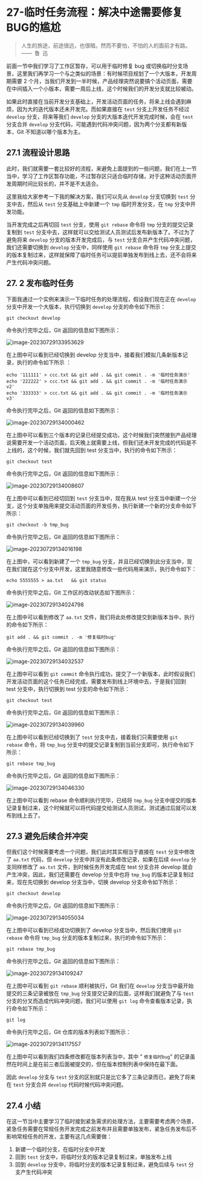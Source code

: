 # 27-临时任务流程：解决中途需要修复BUG的尴尬



> 人生的旅途，前途很远，也很暗。然而不要怕，不怕的人的面前才有路。—— 鲁 迅

前面一节中我们学习了工作区暂存，可以用于临时修复 bug 或切换临时分支场景，这里我们再学习一个与之类似的场景：有时候项目规划了一个大版本，开发周期需要 2 个月，当我们开发到一半时候，产品经理突然说要搞个活动页面，需要在中间插入一个小版本，需要一周后上线，这个时候我们的开发分支就比较被动。

如果此时直接在当前开发分支基础上，开发活动页面的任务，将来上线会遇到麻烦，因为大的迭代版本还未开发完。而如果直接在 `test` 分支上开发任务不经过 `develop` 分支，将来等我们 `develop` 分支的大版本迭代开发完成时候，会在 `test` 分支合并 `develop` 分支代码，可能遇到代码冲突问题，因为两个分支都有新版本，Git 不知道以哪个版本为主。

## 27.1 流程设计思路

此时，我们就需要一套比较好的流程，来避免上面提到的一些问题，我们在上一节当中，学习了工作区暂存功能，不过暂存区只适合临时存储，对于这种活动页面开发周期时间比较长的，并不是不太适合。

这里我给大家参考一下我的解决方案，我们可以先从 `develop` 分支切换到 `test` 分支中去，然后从 `test` 分支基础上中新建一个 `tmp` 临时开发分支，在 `tmp` 分支中开发功能。

当开发完成之后再切回 `test` 分支，使用 `git rebase` 命令将 `tmp` 分支的提交记录复制到 `test` 分支中去，这样就可以交给测试人员测试后发布新版本了。不过为了避免将来 `develop` 分支的版本开发完成后，与 `test` 分支合并产生代码冲突问题，我们还需要切换到 `develop` 分支中，同样使用 `git rebase` 命令将 `tmp` 分支上提交的版本复制过来，这样就保障了临时任务可以提前单独发布到线上去，还不会将来产生代码冲突问题。

## 27. 2 发布临时任务

下面我通过一个实例来演示一下临时任务的处理流程，假设我们现在正在 `develop` 分支中开发一个大版本，执行切换到 `develop` 分支的命令如下所示：

```
git checkout develop
```

命令执行完毕之后，Git 返回的信息如下图所示：

![image-20230729133953629](./assets/image-20230729133953629.png)

在上图中可以看到已经切换到 develop 分支当中，接着我们模拟几条新版本记录，执行的命令如下所示 ：

```
echo '111111' > ccc.txt && git add . && git commit . -m '临时任务演示'
echo '222222' > ccc.txt && git add . && git commit . -m '临时任务演示 v2'
echo '333333' > ccc.txt && git add . && git commit . -m '临时任务演示 v3'
```

命令执行完毕之后，Git 返回的信息如下图所示：

![image-20230729134000462](./assets/image-20230729134000462.png)

在上图中可以看到三个版本的记录已经提交成功，这个时候我们突然接到产品经理说需要开发一个活动页面，后天晚上就需要上线，但我们还未开发完成的代码是不上线的，这个时候，我们就先回到 test 分支当中，执行的命令如下所示：

```
git checkout test
```

命令执行完毕之后，Git 返回的信息如下图所示：

![image-20230729134008607](./assets/image-20230729134008607.png)

在上图中可以看到已经切回到 `test` 分支当中，现在我从 test 分支当中新建一个分支，这个分支单独用来提交活动页面的开发任务，执行新建一个新的分支命令如下所示：

```
git checkout -b tmp_bug
```

命令执行完毕之后，Git 返回的信息如下图所示：

![image-20230729134016198](./assets/image-20230729134016198.png)

在上图中，可以看到新建了一个 `tmp_bug` 分支，并且已经切换到此分支当中，现在我们就在这个分支中开发，这里我随意修改一些代码用来演示，执行命令如下：

```
echo 5555555 > aa.txt   && git status
```

命令执行完毕之后，Git 工作区的改动状态如下图所示：

![image-20230729134024798](./assets/image-20230729134024798.png)

在上图中可以看到修改了 `aa.txt` 文件，我们将此处修改提交到新版本当中，执行的命令如下所示：

```
git add . && git commit . -m '修复临时bug'
```

命令执行完毕之后，Git 返回的信息如下图所示：

![image-20230729134032537](./assets/image-20230729134032537.png)

在上图中可以看到 `git commit` 命令执行成功，提交了一个新版本，此时假设我们开发活动页面的这个任务已经完成，需要发布到线上环境中去，于是我们回到 test 分支中，执行切换到 test 分支的命令如下所示：

```
git checkout test
```

命令执行完毕之后，Git 返回的信息如下图所示：

![image-20230729134039960](./assets/image-20230729134039960.png)

在上图中可以看到已经切换到了 `test` 分支中去，接着我们只需要使用 `git rebase` 命令，将 `tmp_bug` 分支中的提交记录复制到当前分支即可，执行命令如下所示：

```
git rebase tmp_bug
```

命令执行完毕之后，Git 返回的信息如下图所示：

![image-20230729134046330](./assets/image-20230729134046330.png)

在上图中可以看到 rebase 命令顺利执行完毕，已经将 `tmp_bug` 分支中提交的版本记录复制过来，这个时候就可以将代码提交给测试人员测试，测试通过后就可以发布到线上去了。

## 27.3 避免后续合并冲突

但我们这个时候需要考虑一个问题，我们此时其实相当于直接在 `test` 分支中修改了 `aa.txt` 代码，但 `develop` 分支中并没有此条修改记录，如果在后续 `develop` 分支同样修改了 `aa.txt` 文件，到时候任务开发完成在 test 分支合并 develop 就会产生冲突，因此，我们还需要在 develop 分支中也将 `tmp_bug` 的版本记录复制过来，现在先切换到 develop 分支当中，切换 develop 分支命令如下所示：

```
git checkout develop
```

命令执行完毕之后，Git 返回的信息如下图所示：

![image-20230729134055034](./assets/image-20230729134055034.png)

在上图中可以看到已经成功切换到了 develop 分支当中，然后我们使用 `git rebase` 命令将 `tmp_bug` 分支的版本复制过来，执行的命令如下所示：

```
git rebase tmp_bug
```

命令执行完毕之后，Git 返回的信息如下图所示：

![image-20230729134109247](./assets/image-20230729134109247.png)

在上图中可以看到 `git rebase` 顺利被执行，Git 我们在 `develop` 分支当中最开始提交的三条记录被放在 `tmp_bug` 分支提交记录的后面，这样我们就避免了与 `test` 分支的分叉而造成代码冲突问题，我们可以使用 `git log` 命令查看版本记录，执行命令如下所示：

```
git log
```

命令执行完毕之后，Git 仓库的版本列表如下图所示：

![image-20230729134117557](./assets/image-20230729134117557.png)

在上图中可以看到我们四条修改都在版本列表当中，其中 " `修复临时bug`" 的记录虽然在时间上是在前三者后面被提交的，但在版本控制列表中保持在最下面。

因此 `develop` 分支与 `test` 分支的区别就只是比它多了三条记录而已，避免了将来在 `test` 分支合并 `develop` 代码时候代码冲突问题。

## 27.4 小结

在这一节当中主要学习了临时接到紧急需求的处理方法，主要需要考虑两个场景，紧急任务需要在常规任务开发完成之前发布并且需要单独发布，紧急任务发布后不影响常规任务的开发，主要有这几点需要做：

1. 新建一个临时分支，在临时分支中开发
2. 回到 `test` 分支中，将临时分支的版本记录复制过来，单独发布上线
3. 回到 `develop` 分支中，将临时分支的版本记录复制过来，避免后续与 `test` 分支产生代码冲突
